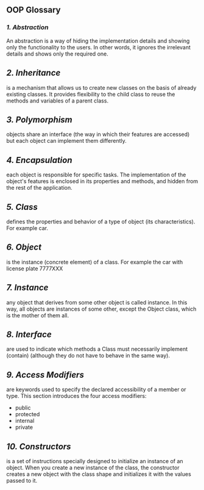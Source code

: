 <h2>OOP Glossary</h2>

### **_1. Abstraction_**

An abstraction is a way of hiding the implementation details and showing only the functionality to the users. In other words, it ignores the irrelevant details and shows only the required one.

## **_2. Inheritance_**

is a mechanism that allows us to create new classes on the basis of already existing classes. It provides flexibility to the child class to reuse the methods and variables of a parent class.

## **_3. Polymorphism_**

objects share an interface (the way in which their features are accessed) but each object can implement them differently.

## **_4. Encapsulation_**

each object is responsible for specific tasks. The implementation of the object's features is enclosed in its properties and methods, and hidden from the rest of the application.

## **_5. Class_**

defines the properties and behavior of a type of object (its characteristics). For example car.

## **_6. Object_**

is the instance (concrete element) of a class. For example the car with license plate 7777XXX

## **_7. Instance_**

any object that derives from some other object is called instance. In this way, all objects are instances of some other, except the Object class, which is the mother of them all.

## **_8. Interface_**

are used to indicate which methods a Class must necessarily implement (contain) (although they do not have to behave in the same way).

## **_9. Access Modifiers_**

are keywords used to specify the declared accessibility of a member or type. This section introduces the four access modifiers:

- public
- protected
- internal
- private

## **_10. Constructors_**

is a set of instructions specially designed to initialize an instance of an object. When you create a new instance of the class, the constructor creates a new object with the class shape and initializes it with the values passed to it.

